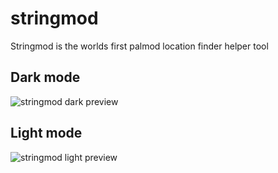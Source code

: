 # stringmod

Stringmod is the worlds first palmod location finder helper tool

## Dark mode
![stringmod dark preview](/images/stringmod-dark.png)


## Light mode
![stringmod light preview](/images/stringmod-light.png)
